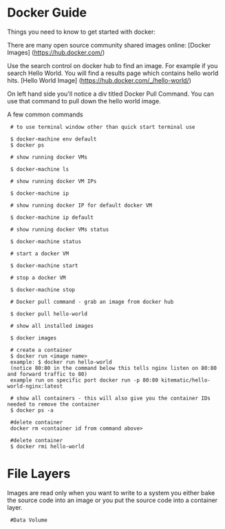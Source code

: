 # Docker Guide




Things you need to know to get started with docker:

There are many open source community shared images online:
[Docker Images] (https://hub.docker.com/)

Use the search control on docker hub to find an image. For example if you search Hello World. You will find a results page which contains hello world hits. [Hello World Image] (https://hub.docker.com/_/hello-world/)

On left hand side you'll notice a div titled Docker Pull Command. You can use that command to pull down the hello world image.




A few common commands

     # to use terminal window other than quick start terminal use
     
     $ docker-machine env default
     $ docker ps
     
     # show running docker VMs
     
     $ docker-machine ls 
     
     # show running docker VM IPs
     
     $ docker-machine ip 
     
     # show running docker IP for default docker VM
     
     $ docker-machine ip default 
     
     # show running docker VMs status
     
     $ docker-machine status 
     
     # start a docker VM
     
     $ docker-machine start
     
     # stop a docker VM
     
     $ docker-machine stop
    
     # Docker pull command - grab an image from docker hub
     
     $ docker pull hello-world
     
     # show all installed images
     
     $ docker images
     
     # create a container
     $ docker run <image name> 
     example: $ docker run hello-world
     (notice 80:80 in the command below this tells nginx listen on 80:80 and forward traffic to 80)
     example run on specific port docker run -p 80:80 kitematic/hello-world-nginx:latest
     
     # show all containers - this will also give you the container IDs needed to remove the container
     $ docker ps -a
     
     #delete container
     docker rm <container id from command above>
    
     #delete container
     $ docker rmi hello-world
     
     
# File Layers
    
  Images are read only when you want to write to a system you either bake the source code into an image or you put the source code into a container layer.  
     
     #Data Volume
     
     
    
